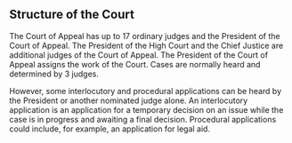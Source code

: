 ##  Structure of the Court

The Court of Appeal has up to 17 ordinary judges and the President of the
Court of Appeal. The President of the High Court and the Chief Justice are
additional judges of the Court of Appeal. The President of the Court of Appeal
assigns the work of the Court. Cases are normally heard and determined by 3
judges.

However, some interlocutory and procedural applications can be heard by the
President or another nominated judge alone. An interlocutory application is an
application for a temporary decision on an issue while the case is in progress
and awaiting a final decision. Procedural applications could include, for
example, an application for legal aid.
